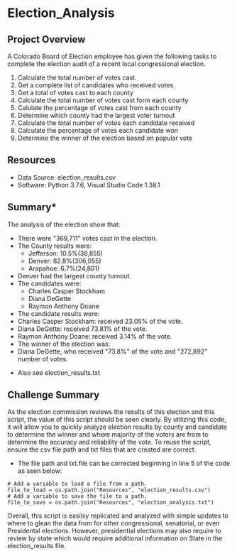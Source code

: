 # Election_Analysis

## Project Overview
A Colorado Board of Election employee has given the following tasks to complete the election audit of a recent local congressional election.

1. Calculate the total number of votes cast.
2. Get a complete list of candidates who received votes.
3. Get a total of votes cast to each county
4. Calculate the total number of votes cast form each county
5. Calulate the percentage of votes cast from each county
6. Determine which county had the largest voter turnout
7. Calculate the total number of votes each candidate received
8. Calculate the percentage of votes each candidate won
9. Determine the winner of the election based on popular vote

## Resources
- Data Source: election_results.csv
- Software: Python 3.7.6, Visual Studio Code 1.38.1

## Summary*
The analysis of the election show that:
- There were "369,711" votes cast in the election.
- The County results were:
  - Jefferson: 10.5%(38,855)
  - Denver: 82.8%(306,055)
  - Arapahoe: 6.7%(24,801)
- Denver had the largest county turnout.
- The candidates were:
  - Charles Casper Stockham
  - Diana DeGette
  - Raymon Anthony Doane
 - The candidate results were:
  - Charles Casper Stockham: received 23.05% of the vote.
  - Diana DeGette: received 73.81% of the vote.
  - Raymon Anthony Doane: received 3.14% of the vote.
 - The winner of the election was:
  - Diana DeGette, who received "73.8%" of the vote and "272,892" number of votes.
  
  * Also see election_results.txt
 ## Challenge Summary
 As the election commission reviews the results of this election and this script, the value of this script should be seen clearly. By utilizing this code, it will allow you to quickly analyze election results by county and candidate to determine the winner and where majority of the voters are from to determine the accuracy and reliability of the vote. To reuse the script, ensure the csv file path and txt files that are created are correct.
- The file path and txt.file can be corrected beginning in line 5 of the code as seen below:
```
# Add a variable to load a file from a path.
file_to_load = os.path.join("Resources", "election_results.csv")
# Add a variable to save the file to a path.
file_to_save = os.path.join("Resources", "election_analysis.txt")
```
Overall, this script is easilsy replicated and analyzed with simple updates to where to glean the data from for other congressional, senatorial, or even Presidental elections. However, presidential elections may also require to review by state which would require additional information on State in the election_results file.



